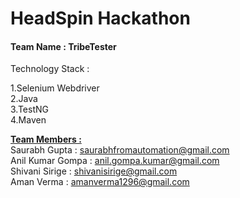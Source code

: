 # HeadSpin Hackathon

#### Team Name : TribeTester

Technology Stack :

1.Selenium Webdriver <br>
2.Java <br>
3.TestNG <br>
4.Maven<br>


<b> <u>Team Members :</u></b> <br>
Saurabh Gupta : saurabhfromautomation@gmail.com <br>
Anil Kumar Gompa : anil.gompa.kumar@gmail.com<br>
Shivani Sirige : shivanisirige@gmail.com<br>
Aman Verma : amanverma1296@gmail.com<br>




